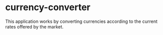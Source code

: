 # currency-converter
This application works by converting currencies according to the current rates offered by the market. 
